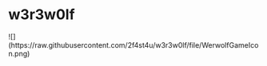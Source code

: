 # w3r3w0lf

<Icon>
<Beschreibung>
<Karten>
<TCP IP basiert>
![](https://raw.githubusercontent.com/2f4st4u/w3r3w0lf/file/WerwolfGameIcon.png)
